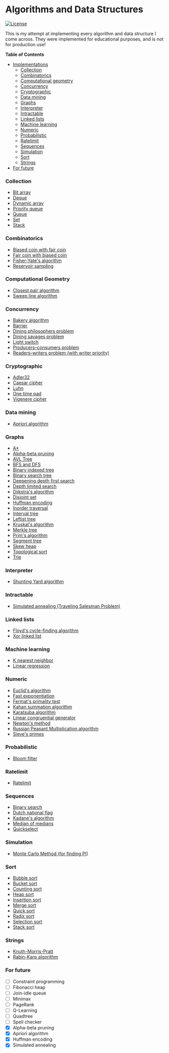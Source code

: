 Algorithms and Data Structures
==========

[![License](http://img.shields.io/badge/license-mit-blue.svg?style=flat)](/LICENSE)

This is my attempt at implementing every algorithm and data structure I come across. They were implemented for educational purposes, and is not for production use!

**Table of Contents**

- [Implementations](#collection)
   - [Collection](#collection)
   - [Combinatorics](#combinatorics)
   - [Computational geometry](#computational-geometry)
   - [Concurrency](#concurrency)
   - [Cryptographic](#cryptographic)
   - [Data mining](#data-mining)
   - [Graphs](#graphs)
   - [Interpreter](#interpreter)
   - [Intractable](#intractable)
   - [Linked lists](#linked-lists)
   - [Machine learning](#machine-learning)
   - [Numeric](#numeric)
   - [Probabilistic](#probabilistic)
   - [Ratelimit](#ratelimit)
   - [Sequences](#sequences)
   - [Simulation](#simulation)
   - [Sort](#sort)
   - [Strings](#strings)
- [For future](#for-future)

### Collection
- [Bit array](python/collection/bit_array.py)
- [Deque](python/collection/deque.py)
- [Dynamic array](python/collection/dynamic_array.py)
- [Priority queue](python/collection/priority_queue.py)
- [Queue](python/collection/queue.py)
- [Set](python/collection/set.py)
- [Stack](python/collection/stack.py)

### Combinatorics
- [Biased coin with fair coin](python/maths/combinatorics.py)
- [Fair coin with biased coin](python/maths/combinatorics.py)
- [Fisher-Yate's algorithm](python/maths/combinatorics.py)
- [Reservoir sampling](python/maths/combinatorics.py)

### Computational Geometry
- [Closest pair algorithm](python/computational_geometry/closest_pair.py)
- [Sweep line algorithm](python/computational_geometry/sweep_line.py)

### Concurrency
- [Bakery algorithm](python/concurrency/bakery_algorithm.py)
- [Barrier](python/concurrency/synchronization.py)
- [Dining philosophers problem](python/concurrency/dining_philosophers.py)
- [Dining savages problem](python/concurrency/dining_savages.py)
- [Light switch](python/concurrency/synchronization.py)
- [Producers–consumers problem](python/concurrency/producers_consumers.py)
- [Readers–writers problem (with writer priority)](python/concurrency/readers_writers.py)

### Cryptographic
- [Adler32](python/checksums/adler32.py)
- [Caesar cipher](python/crypto/ciphers.py)
- [Luhn](python/checksums/luhn.py)
- [One time pad](python/crypto/ciphers.py)
- [Vigenere cipher](python/crypto/ciphers.py)

### Data mining
- [Apriori algorithm](python/data_mining/apriori.py)

### Graphs
- [A*](python/graphs/graph_algos.py)
- [Alpha-beta pruning](python/graphs/alpha_beta.py)
- [AVL Tree](python/graphs/avl.py)
- [BFS and DFS](python/graphs/graph_algos.py)
- [Binary indexed tree](python/graphs/binary_indexed_tree.py)
- [Binary search tree](python/graphs/bst.py)
- [Deepening depth first search](python/graphs/graph_algos.py)
- [Depth limited search](python/graphs/graph_algos.py)
- [Dijkstra's algorithm](python/graphs/graph_algos.py)
- [Disjoint set](python/graphs/disjoint_set.py)
- [Huffman encoding](python/graphs/huffman_encoding.py)
- [Inorder traversal](python/graphs/graph_algos.py)
- [Interval tree](python/graphs/interval_tree.py)
- [Leftist tree](python/graphs/leftist_tree.py)
- [Kruskal's algorithm](python/graphs/graph_algos.py)
- [Merkle tree](python/graphs/merkle_tree.py)
- [Prim's algorithm](python/graphs/graph_algos.py)
- [Segment tree](python/graphs/segment_tree.py)
- [Skew heap](python/graphs/skew_heap.py)
- [Topological sort](python/graphs/graph_algos.py)
- [Trie](python/graphs/trie.py)

### Interpreter
- [Shunting Yard algorithm](python/interpreter/rpn.py)

### Intractable
- [Simulated annealing (Traveling Salesman Problem)](python/intractable/metaheuristics.py)

### Linked lists
- [Floyd's cycle-finding algorithm](python/linked/linked_list.py)
- [Xor linked list](python/linked/xor_linked_list.py)

### Machine learning
- [K nearest neighbor](python/machine_learning/knn.py)
- [Linear regression](python/machine_learning/linear_regression.py)

### Numeric
- [Euclid's algorithm](python/maths/numeric.py)
- [Fast exponentiation](python/maths/numeric.py)
- [Fermat's primality test](python/maths/numeric.py)
- [Kahan summation algorithm](python/maths/numeric.py)
- [Karatsuba algorithm](python/maths/numeric.py)
- [Linear congruential generator](python/maths/numeric.py)
- [Newton's method](python/maths/numeric.py)
- [Russian Peasant Multiplication algorithm](python/maths/numeric.py)
- [Sieve's primes](python/maths/numeric.py)

### Probabilistic
- [Bloom filter](python/probabilistic/bloom_filter.py)

### Ratelimit
- [Ratelimit](python/ratelimit/ratelimit.py)

### Sequences
- [Binary search](python/sequences/arrays.py)
- [Dutch national flag](python/sequences/arrays.py)
- [Kadane's algorithm](python/sequences/arrays.py)
- [Median of medians](python/sequences/arrays.py)
- [Quickselect](python/sequences/arrays.py)

### Simulation
- [Monte Carlo Method (for finding PI)](python/maths/numeric.py)

### Sort
- [Bubble sort](python/sequences/sort.py)
- [Bucket sort](python/sequences/sort.py)
- [Counting sort](python/sequences/sort.py)
- [Heap sort](python/sequences/sort.py)
- [Insertion sort](python/sequences/sort.py)
- [Merge sort](python/sequences/sort.py)
- [Quick sort](python/sequences/sort.py)
- [Radix sort](python/sequences/sort.py)
- [Selection sort](python/sequences/sort.py)
- [Stack sort](python/sequences/sort.py)

### Strings
- [Knuth-Morris-Pratt](python/strings/match.py)
- [Rabin-Karp algorithm](python/strings/match.py)

### For future
- [ ] Constraint programming
- [ ] Fibonacci heap
- [ ] Join-idle queue
- [ ] Minimax
- [ ] PageRank
- [ ] Q-Learning
- [ ] Quadtree
- [ ] Spell checker
- [x] Alpha-beta pruning
- [x] Apriori algorithm
- [x] Huffman encoding
- [x] Simulated annealing
